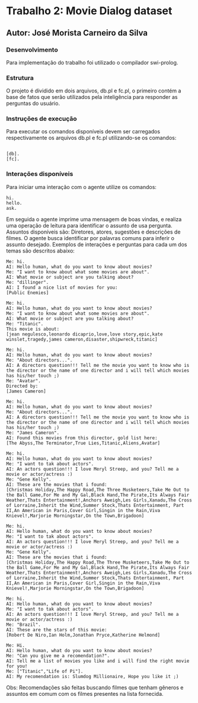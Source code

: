 # Trabalho 2: Movie Dialog dataset
## Autor: José Morista Carneiro da Silva

### Desenvolvimento

Para implementação do trabalho foi utilizado o compilador swi-prolog.

### Estrutura 

O projeto é dividido em dois arquivos, db.pl e fc.pl, o primeiro contém a base de fatos que serão utilizados pela inteligência para responder as perguntas do usuário.

### Instruções de execução

Para executar os comandos disponíveis devem ser carregados respectivamente os arquivos db.pl e fc.pl utilizando-se os comandos:
```

[db].
[fc].

```

### Interações disponíveis

Para iniciar uma interação com o agente utilize os comandos:

```
hi.
hello.
ask.
```

Em seguida o agente imprime uma mensagem de boas vindas, e realiza uma operação de leitura para identificar o assunto de usa pergunta. Assuntos disponíveis são: Diretores, atores, sugestões e descrições de filmes. O agente busca identificar por palavras comuns para inferir o assunto desejado. Exemplos de interações e perguntas para cada um dos temas são descritos abaixo:


```
Me: hi.
AI: Hello human, what do you want to know about movies?
Me: "I want to know about what some movies are about".
AI: What movie or subject are you talking about?
Me: "dillinger".
AI: I found a nice list of movies for you: 
[Public Enemies]
```

```
Me: hi.
AI: Hello human, what do you want to know about movies?
Me: "I want to know about what some movies are about".
AI: What movie or subject are you talking about?
Me: "Titanic".
This movie is about: 
[jean negulesco,leonardo dicaprio,love,love story,epic,kate winslet,tragedy,james cameron,disaster,shipwreck,titanic]
```

```
Me: hi.
AI: Hello human, what do you want to know about movies?
Me: "About directors...".
AI: A directors question!!! Tell me the movie you want to know who is the director or the name of one director and i will tell which movies has his/her touch ;)
Me: "Avatar".
Directed by: 
[James Cameron]
```

```
Me: hi.
AI: Hello human, what do you want to know about movies?
Me: "About directors...".
AI: A directors question!!! Tell me the movie you want to know who is the director or the name of one director and i will tell which movies has his/her touch ;)
Me: "James Cameron".
AI: Found this movies from this director, gold list here: 
[The Abyss,The Terminator,True Lies,Titanic,Aliens,Avatar]
```

```
Me: hi.
AI: Hello human, what do you want to know about movies?
Me: "I want to tak about actors".
AI: An actors question!!! I love Meryl Streep, and you? Tell me a movie or actor/actress :)
Me: "Gene Kelly".
AI: These are the movies that i found: 
[Christmas Holiday,The Happy Road,The Three Musketeers,Take Me Out to the Ball Game,For Me and My Gal,Black Hand,The Pirate,Its Always Fair Weather,Thats Entertainment!,Anchors Aweigh,Les Girls,Xanadu,The Cross of Lorraine,Inherit the Wind,Summer Stock,Thats Entertainment, Part II,An American in Paris,Cover Girl,Singin in the Rain,Viva Knievel!,Marjorie Morningstar,On the Town,Brigadoon]
```

```
Me: hi.
AI: Hello human, what do you want to know about movies?
Me: "I want to tak about actors".
AI: An actors question!!! I love Meryl Streep, and you? Tell me a movie or actor/actress :)
Me: "Gene Kelly".
AI: These are the movies that i found: 
[Christmas Holiday,The Happy Road,The Three Musketeers,Take Me Out to the Ball Game,For Me and My Gal,Black Hand,The Pirate,Its Always Fair Weather,Thats Entertainment!,Anchors Aweigh,Les Girls,Xanadu,The Cross of Lorraine,Inherit the Wind,Summer Stock,Thats Entertainment, Part II,An American in Paris,Cover Girl,Singin in the Rain,Viva Knievel!,Marjorie Morningstar,On the Town,Brigadoon]
```

```
Me: hi.
AI: Hello human, what do you want to know about movies?
Me: "I want to tak about actors".
AI: An actors question!!! I love Meryl Streep, and you? Tell me a movie or actor/actress :)
Me: "Brazil".
AI: These are the stars of this movie: 
[Robert De Niro,Ian Holm,Jonathan Pryce,Katherine Helmond]
```

```
Me: Hi.
AI: Hello human, what do you want to know about movies?
Me: "Can you give me a recomendation?".
AI: Tell me a list of movies you like and i will find the right movie for you!
Me: ["Titanic","Life of Pi"].
AI: My recomendation is: Slumdog Millionaire, Hope you like it ;)
```

Obs: Recomendações são feitas buscando filmes que tenham gêneros e assuntos em comum com os filmes presentes na lista fornecida.